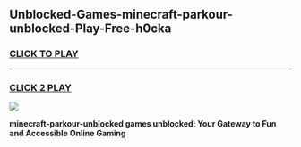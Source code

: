 
## Unblocked-Games-minecraft-parkour-unblocked-Play-Free-h0cka
<h3>
<a href="https://premium76.site?title=minecraft-parkour-unblocked&ref=20M">CLICK TO PLAY</a></h3>
<hr>

<h3>
<a href="https://premium76.site?title=minecraft-parkour-unblocked&ref=20M">CLICK 2 PLAY</a>
  
</h3>

<a href="https://premium76.site?title=minecraft-parkour-unblocked&ref=19M"><img src="https://clearcache.store/games.png"></a>


**minecraft-parkour-unblocked games unblocked: Your Gateway to Fun and Accessible Online Gaming**
